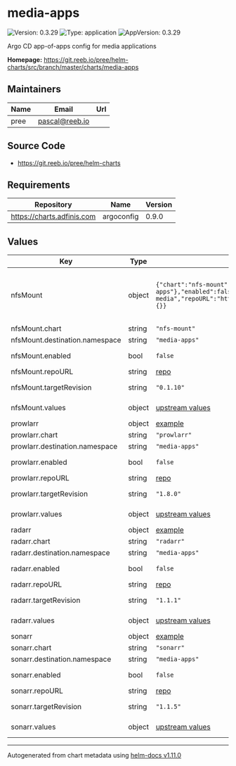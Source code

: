 # media-apps

![Version: 0.3.29](https://img.shields.io/badge/Version-0.3.29-informational?style=flat-square) ![Type: application](https://img.shields.io/badge/Type-application-informational?style=flat-square) ![AppVersion: 0.3.29](https://img.shields.io/badge/AppVersion-0.3.29-informational?style=flat-square)

Argo CD app-of-apps config for media applications

**Homepage:** <https://git.reeb.io/pree/helm-charts/src/branch/master/charts/media-apps>

## Maintainers

| Name | Email | Url |
| ---- | ------ | --- |
| pree | <pascal@reeb.io> |  |

## Source Code

* <https://git.reeb.io/pree/helm-charts>

## Requirements

| Repository | Name | Version |
|------------|------|---------|
| https://charts.adfinis.com | argoconfig | 0.9.0 |

## Values

| Key | Type | Default | Description |
|-----|------|---------|-------------|
| nfsMount | object | `{"chart":"nfs-mount","destination":{"namespace":"media-apps"},"enabled":false,"name":"nas-media","repoURL":"https://charts.pree.dev","targetRevision":"0.1.10","values":{}}` | This is used to create a PVC for a media share via NFS |
| nfsMount.chart | string | `"nfs-mount"` | Chart |
| nfsMount.destination.namespace | string | `"media-apps"` | Namespace |
| nfsMount.enabled | bool | `false` | Enable nfsMount |
| nfsMount.repoURL | string | [repo](https://git.reeb.io/pree/helm-charts) | Repo URL |
| nfsMount.targetRevision | string | `"0.1.10"` | [nfsMount Helm chart](https://git.reeb.io/pree/helm-charts/src/branch/master/charts/nfs-mount) |
| nfsMount.values | object | [upstream values](https://git.reeb.io/pree/helm-charts/src/branch/master/charts/nfs-mount/values.yaml) | Helm values |
| prowlarr | object | [example](./examples/prowlarr.yaml) | [Prowlarr](https://github.com/Prowlarr/Prowlarr) |
| prowlarr.chart | string | `"prowlarr"` | Chart |
| prowlarr.destination.namespace | string | `"media-apps"` | Namespace |
| prowlarr.enabled | bool | `false` | Enable Prowlarr |
| prowlarr.repoURL | string | [repo](https://github.com/pree/helm-charts) | Repo URL |
| prowlarr.targetRevision | string | `"1.8.0"` | [prowlarr Helm chart](https://github.com/pree/helm-charts/tree/master/charts/prowlarr) |
| prowlarr.values | object | [upstream values](https://github.com/pree/charts/blob/master/charts/prowlarr/values.yaml) | Helm values |
| radarr | object | [example](./examples/radarr.yaml) | [Radarr](https://radarr.video/) |
| radarr.chart | string | `"radarr"` | Chart |
| radarr.destination.namespace | string | `"media-apps"` | Namespace |
| radarr.enabled | bool | `false` | Enable Radarr |
| radarr.repoURL | string | [repo](https://github.com/pree/helm-charts) | Repo URL |
| radarr.targetRevision | string | `"1.1.1"` | [radarr Helm chart](https://github.com/pree/helm-charts/tree/master/charts/radarr) |
| radarr.values | object | [upstream values](https://github.com/pree/helm-charts/blob/master/charts/radarr/values.yaml) | Helm values |
| sonarr | object | [example](./examples/sonarr.yaml) | [Sonarr](https://sonarr.tv/) |
| sonarr.chart | string | `"sonarr"` | Chart |
| sonarr.destination.namespace | string | `"media-apps"` | Namespace |
| sonarr.enabled | bool | `false` | Enable Sonarr |
| sonarr.repoURL | string | [repo](https://github.com/pree/helm-charts) | Repo URL |
| sonarr.targetRevision | string | `"1.1.5"` | [sonarr Helm chart](https://github.com/pree/helm-charts/tree/master/charts/sonarr) |
| sonarr.values | object | [upstream values](https://github.com/pree/helm-charts/blob/master/charts/sonarr/values.yaml) | Helm values |

----------------------------------------------
Autogenerated from chart metadata using [helm-docs v1.11.0](https://github.com/norwoodj/helm-docs/releases/v1.11.0)
